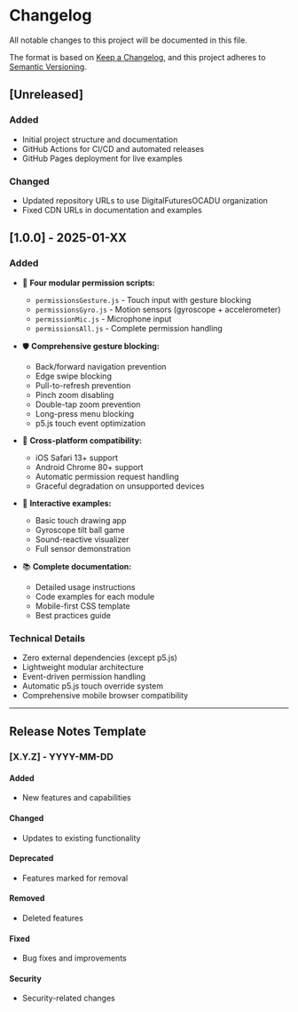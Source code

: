 # Changelog

All notable changes to this project will be documented in this file.

The format is based on [Keep a Changelog](https://keepachangelog.com/en/1.0.0/),
and this project adheres to [Semantic Versioning](https://semver.org/spec/v2.0.0.html).

## [Unreleased]

### Added
- Initial project structure and documentation
- GitHub Actions for CI/CD and automated releases
- GitHub Pages deployment for live examples

### Changed
- Updated repository URLs to use DigitalFuturesOCADU organization
- Fixed CDN URLs in documentation and examples

## [1.0.0] - 2025-01-XX

### Added
- 🎯 **Four modular permission scripts:**
  - `permissionsGesture.js` - Touch input with gesture blocking
  - `permissionsGyro.js` - Motion sensors (gyroscope + accelerometer)
  - `permissionMic.js` - Microphone input
  - `permissionsAll.js` - Complete permission handling

- 🛡️ **Comprehensive gesture blocking:**
  - Back/forward navigation prevention
  - Edge swipe blocking
  - Pull-to-refresh prevention
  - Pinch zoom disabling
  - Double-tap zoom prevention
  - Long-press menu blocking
  - p5.js touch event optimization

- 📱 **Cross-platform compatibility:**
  - iOS Safari 13+ support
  - Android Chrome 80+ support
  - Automatic permission request handling
  - Graceful degradation on unsupported devices

- 🎨 **Interactive examples:**
  - Basic touch drawing app
  - Gyroscope tilt ball game
  - Sound-reactive visualizer
  - Full sensor demonstration

- 📚 **Complete documentation:**
  - Detailed usage instructions
  - Code examples for each module
  - Mobile-first CSS template
  - Best practices guide

### Technical Details
- Zero external dependencies (except p5.js)
- Lightweight modular architecture
- Event-driven permission handling
- Automatic p5.js touch override system
- Comprehensive mobile browser compatibility

---

## Release Notes Template

### [X.Y.Z] - YYYY-MM-DD

#### Added
- New features and capabilities

#### Changed
- Updates to existing functionality

#### Deprecated
- Features marked for removal

#### Removed
- Deleted features

#### Fixed
- Bug fixes and improvements

#### Security
- Security-related changes